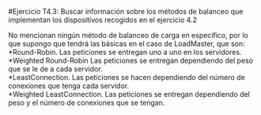 #Ejercicio T4.3: Buscar información sobre los métodos de balanceo que implementan los dispositivos recogidos en el ejercicio 4.2

No mencionan ningún método de balanceo de carga en específico, por lo que supongo que tendrá las básicas en el caso de LoadMaster, que son:  
*Round-Robin. Las peticiones se entregan uno a uno en los servidores.  
*Weighted Round-Robin Las peticiones se entregan dependiendo del peso que se le de a cada servidor.  
*LeastConnection. Las peticiones se hacen dependiendo del número de conexiones que tenga cada servidor.  
*Weighted LeastConnection. Las peticiones se entregan dependiendo del peso y el número de conexiones que se tengan. 